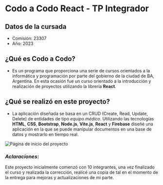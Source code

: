 # **Codo a Codo React - TP Integrador**

## **Datos de la cursada**
- Comisión: 23307
- Año: 2023

## ¿Qué es Codo a Codo?
- Es un programa que proporciona una serie de cursos orientados a la informática y programación por parte del gobierno de la ciudad de BA, Argentina. En esta ocasión fue un curso orientado a la introducción y realización de proyectos utilizando la librería **React**.

## ¿Qué se realizó en este proyecto?
- La aplicación diseñada se basa en un CRUD (Create, Read, Update, Delete) de entidades de tipo *equipo médico*. Utilizando las tecnologías **HTML**, **CSS**, **Bootstrap**, **Node.js**, **Vite.js**, **React** y **Firebase** diseñé una aplicación en la que se puede manipular documentos en una base de datos y mostrarlo en tiempo real.

![Página de inicio del proyecto](https://i.ibb.co/V3Svv0P/265013b172903a06d5c5c4e4ee8dc31d.jpg)

### *Aclaraciones*:
Este proyecto inicialmente comenzó con 10 integrantes, una vez finalizado el curso y realizada la corrección, realicé una copia de tal en el momento de la entrega para mejoras y actualizaciones de mi parte.